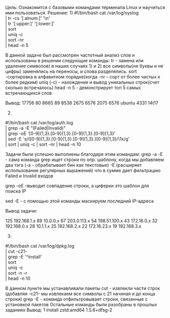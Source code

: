 Цель:
Ознакомится с базовыми командами терминала Linux и научиться ими пользоваться.
Решение:
1)
#!/bin/bash
cat /var/log/syslog \
| tr -cs '[:alnum:]' '\n' \
| tr '[:upper:]' '[:lower:]'\
| sort \
| uniq -c\
| sort -nr \
| head -n 5

В данной задаче был рассмотрен частотный анализ слов и использованы в решении следующие команды:
tr - замена или удаление символов( в наших случаях 1) и 2) все символы(не буквы и не цифры) заменялись на переносы, и слова разделялись.
sort -сортировка в алфавитном порядке(когда -nr - сорт от более частых к более редким)
uniq (-c) - нахождение и вывод уникальных строк(счет сколько встречалось)
head -n 5 - демонстрирует топ 5 самых встречающихся слов

Вывод:
  17756 80
  8665  89
  8538  2675
  6576  2075
  6576  ubuntu
  4331  14t17

2)
#!/bin/bash
cat /var/log/auth.log \
| grep -a -E "(Failed|Invalid)" \
| grep -oE '[0-9]{1,3}\.[0-9]{1,3}\.[0-9]{1,3}\.[0-9]{1,3}' \
| sed -E 's/([0-9]{1,3}\.[0-9]{1,3}\.[0-9]{1,3}\.)[0-9]{1,3}/\1x/g' \
| sort | uniq -c | sort -nr | head -n 10

Задачи были успешно выполнены благодаря этим командам:
grep -a -E - сама команда grep ищет строки по опр. шаблону, когда мы добавляем два тэга (-a - обрабатывает бин как текстовые) -Е (расширяет использование регулярных выражений)
что в сумме дает фильтрацию Failed и Invalid входов

grep -oE -выводит совпадение строки, а циферки это шаблон для поиска IP

sed -E - с помощью этой команды маскируем последний IP-адреса

Вывод задачи:

   125 192.168.1.x
    89 10.0.0.x
    67 203.0.113.x
    54 198.51.100.x
    43 172.16.0.x
    32 192.168.0.x
    28 10.1.1.x
    25 192.168.2.x
    22 172.16.23.x
    19 192.168.3.x

3) 
#!/bin/bash
cat /var/log/dpkg.log \
| cut -c21- \
| grep -E '^install' \
| sort \
| uniq -c\
| sort -n -r\
| head -n 10

В данном пункте мы устанавливали пакеты 
cut - извлекли части строк (добавляя -c21- мы извлекаем все символы с 21 начиная и до конца строки)
grep -E - команда отфильтровывает строки, связанные с установкой пакетов
Остальные команды были разобраны в прошлых заданиях
Вывод:
1 install zstd:amd64 <none> 1.5.6+dfsg-2

   


